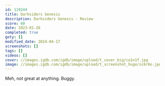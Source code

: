 ```yaml
---
id: 119244
title: Darksiders Genesis
description: Darksiders Genesis - Review
score: 60
date: 2023-01-26
completed: true
goty: []
modified_date: 2024-04-17
screenshots: []
tags: []
videos: []
cover: //images.igdb.com/igdb/image/upload/t_cover_big/co1n1f.jpg
image: //images.igdb.com/igdb/image/upload/t_screenshot_huge/sc6r6o.jpg
---
```

Meh, not great at anything. Buggy.